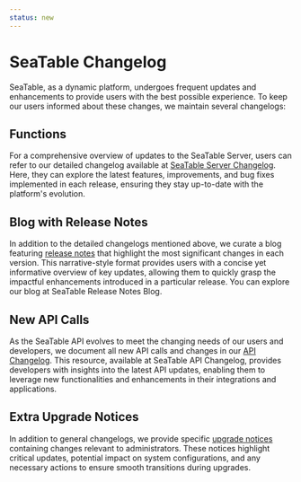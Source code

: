 ```yaml
---
status: new
---
```


# SeaTable Changelog

SeaTable, as a dynamic platform, undergoes frequent updates and enhancements to provide users with the best possible experience. To keep our users informed about these changes, we maintain several changelogs:

## Functions

For a comprehensive overview of updates to the SeaTable Server, users can refer to our detailed changelog available at [SeaTable Server Changelog](https://seatable.io/docs/changelog/). Here, they can explore the latest features, improvements, and bug fixes implemented in each release, ensuring they stay up-to-date with the platform's evolution.

## Blog with Release Notes

In addition to the detailed changelogs mentioned above, we curate a blog featuring [release notes](https://seatable.io/category/news/) that highlight the most significant changes in each version. This narrative-style format provides users with a concise yet informative overview of key updates, allowing them to quickly grasp the impactful enhancements introduced in a particular release. You can explore our blog at SeaTable Release Notes Blog.

## New API Calls

As the SeaTable API evolves to meet the changing needs of our users and developers, we document all new API calls and changes in our [API Changelog](https://api.seatable.io/reference/changelog). This resource, available at SeaTable API Changelog, provides developers with insights into the latest API updates, enabling them to leverage new functionalities and enhancements in their integrations and applications.

## Extra Upgrade Notices

In addition to general changelogs, we provide specific [upgrade notices](../upgrade/extra-upgrade-notice.md) containing changes relevant to administrators. These notices highlight critical updates, potential impact on system configurations, and any necessary actions to ensure smooth transitions during upgrades.
